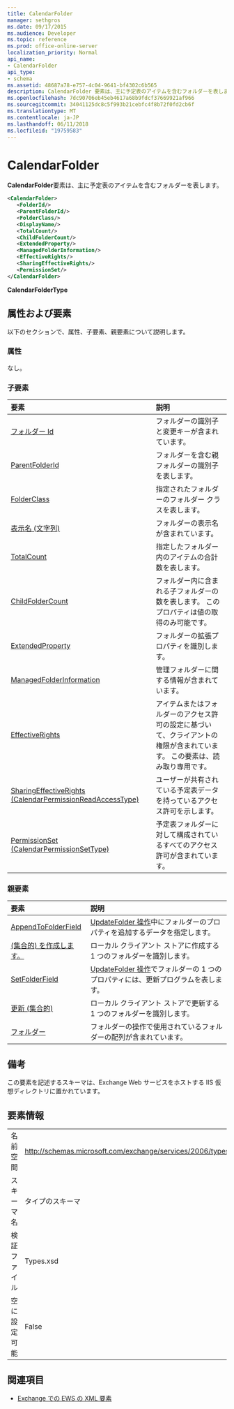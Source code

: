 ```yaml
---
title: CalendarFolder
manager: sethgros
ms.date: 09/17/2015
ms.audience: Developer
ms.topic: reference
ms.prod: office-online-server
localization_priority: Normal
api_name:
- CalendarFolder
api_type:
- schema
ms.assetid: 48687a78-e757-4c04-9641-bf4302c6b565
description: CalendarFolder 要素は、主に予定表のアイテムを含むフォルダーを表します。
ms.openlocfilehash: 7dc90706eb45eb4617a68b9fdcf37669921af966
ms.sourcegitcommit: 34041125dc8c5f993b21cebfc4f8b72f0fd2cb6f
ms.translationtype: MT
ms.contentlocale: ja-JP
ms.lasthandoff: 06/11/2018
ms.locfileid: "19759583"
---
```

# <a name="calendarfolder"></a>CalendarFolder

**CalendarFolder**要素は、主に予定表のアイテムを含むフォルダーを表します。 
  
```xml
<CalendarFolder>
   <FolderId/>
   <ParentFolderId/>
   <FolderClass/>
   <DisplayName/>
   <TotalCount/>
   <ChildFolderCount/>
   <ExtendedProperty/>
   <ManagedFolderInformation/>
   <EffectiveRights/>
   <SharingEffectiveRights/>
   <PermissionSet/>
</CalendarFolder>
```

 **CalendarFolderType**
## <a name="attributes-and-elements"></a>属性および要素

以下のセクションで、属性、子要素、親要素について説明します。
  
### <a name="attributes"></a>属性

なし。
  
### <a name="child-elements"></a>子要素

|**要素**|**説明**|
|:-----|:-----|
|[フォルダー Id](folderid.md) <br/> |フォルダーの識別子と変更キーが含まれています。  <br/> |
|[ParentFolderId](parentfolderid.md) <br/> |フォルダーを含む親フォルダーの識別子を表します。  <br/> |
|[FolderClass](folderclass.md) <br/> |指定されたフォルダーのフォルダー クラスを表します。  <br/> |
|[表示名 (文字列)](displayname-string.md) <br/> |フォルダーの表示名が含まれています。  <br/> |
|[TotalCount](totalcount.md) <br/> |指定したフォルダー内のアイテムの合計数を表します。  <br/> |
|[ChildFolderCount](childfoldercount.md) <br/> |フォルダー内に含まれる子フォルダーの数を表します。 このプロパティは値の取得のみ可能です。  <br/> |
|[ExtendedProperty](extendedproperty.md) <br/> |フォルダーの拡張プロパティを識別します。  <br/> |
|[ManagedFolderInformation](managedfolderinformation.md) <br/> |管理フォルダーに関する情報が含まれています。  <br/> |
|[EffectiveRights](effectiverights.md) <br/> |アイテムまたはフォルダーのアクセス許可の設定に基づいて、クライアントの権限が含まれています。 この要素は、読み取り専用です。  <br/> |
|[SharingEffectiveRights (CalendarPermissionReadAccessType)](sharingeffectiverights-calendarpermissionreadaccesstype.md) <br/> |ユーザーが共有されている予定表データを持っているアクセス許可を示します。  <br/> |
|[PermissionSet (CalendarPermissionSetType)](permissionset-calendarpermissionsettype.md) <br/> |予定表フォルダーに対して構成されているすべてのアクセス許可が含まれています。  <br/> |
   
### <a name="parent-elements"></a>親要素

|**要素**|**説明**|
|:-----|:-----|
|[AppendToFolderField](appendtofolderfield.md) <br/> |[UpdateFolder 操作](updatefolder-operation.md)中にフォルダーのプロパティを追加するデータを指定します。  <br/> |
|[(集合的) を作成します。](create-foldersync.md) <br/> |ローカル クライアント ストアに作成する 1 つのフォルダーを識別します。  <br/> |
|[SetFolderField](setfolderfield.md) <br/> |[UpdateFolder 操作](updatefolder-operation.md)でフォルダーの 1 つのプロパティには、更新プログラムを表します。  <br/> |
|[更新 (集合的)](update-foldersync.md) <br/> |ローカル クライアント ストアで更新する 1 つのフォルダーを識別します。  <br/> |
|[フォルダー](folders-ex15websvcsotherref.md) <br/> |フォルダーの操作で使用されているフォルダーの配列が含まれています。  <br/> |
   
## <a name="remarks"></a>備考

この要素を記述するスキーマは、Exchange Web サービスをホストする IIS 仮想ディレクトリに置かれています。
  
## <a name="element-information"></a>要素情報

|||
|:-----|:-----|
|名前空間  <br/> |http://schemas.microsoft.com/exchange/services/2006/types  <br/> |
|スキーマ名  <br/> |タイプのスキーマ  <br/> |
|検証ファイル  <br/> |Types.xsd  <br/> |
|空に設定可能  <br/> |False  <br/> |
   
## <a name="see-also"></a>関連項目



- [Exchange での EWS の XML 要素](ews-xml-elements-in-exchange.md)

